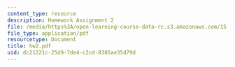 ```yaml
---
content_type: resource
description: Homework Assignment 2
file: /media/https%3A/open-learning-course-data-rc.s3.amazonaws.com/15-565j-integrating-esystems-global-information-systems-spring-2002/dc21221c25d97de4c2cd8385ae35d79d_hw2.pdf
file_type: application/pdf
resourcetype: Document
title: hw2.pdf
uid: dc21221c-25d9-7de4-c2cd-8385ae35d79d
---
```

